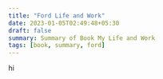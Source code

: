 ```yaml
---
title: "Ford Life and Work"
date: 2023-01-05T02:49:48+05:30
draft: false
summary: Summary of Book My Life and Work
tags: [book, summary, ford]
---
```


hi
